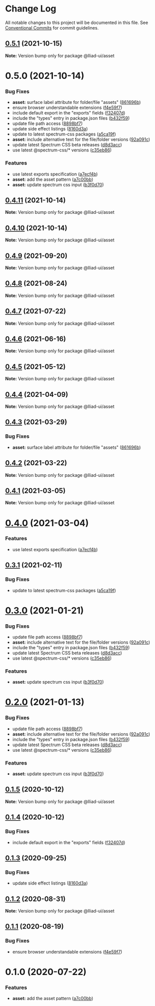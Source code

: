 # Change Log

All notable changes to this project will be documented in this file.
See [Conventional Commits](https://conventionalcommits.org) for commit guidelines.

## [0.5.1](https://github.com/adobe/spectrum-web-components/compare/@lliad-ui/asset@0.5.0...@lliad-ui/asset@0.5.1) (2021-10-15)

**Note:** Version bump only for package @lliad-ui/asset

# 0.5.0 (2021-10-14)

### Bug Fixes

-   **asset:** surface label attribute for folder/file "assets" ([861696b](https://github.com/adobe/spectrum-web-components/commit/861696b354639841753418cf1c27fc319e970b04))
-   ensure browser understandable extensions ([f4e59f7](https://github.com/adobe/spectrum-web-components/commit/f4e59f76f86369593810463c6406565e28ad97e9))
-   include default export in the "exports" fields ([f32407d](https://github.com/adobe/spectrum-web-components/commit/f32407d7bbfd18e72c35b6f27740549e79957858))
-   include the "types" entry in package.json files ([b432f59](https://github.com/adobe/spectrum-web-components/commit/b432f5982b3b79f80af12f6d0312cbe2285e608b))
-   update file path access ([8898bf7](https://github.com/adobe/spectrum-web-components/commit/8898bf707e6e28abb78c92a0a0858d459e65347b))
-   update side effect listings ([8160d3a](https://github.com/adobe/spectrum-web-components/commit/8160d3ab2c4f5ea11ac40897a5cf1fdaa357f4a8))
-   update to latest spectrum-css packages ([a5ca19f](https://github.com/adobe/spectrum-web-components/commit/a5ca19f67d5b3f0951667c4441d4d977bf1e0937))
-   **asset:** include alternative text for the file/folder versions ([92a091c](https://github.com/adobe/spectrum-web-components/commit/92a091c67b9f09eee820987c096f5dd1ce60df5b))
-   update latest Spectrum CSS beta releases ([d8d3acc](https://github.com/adobe/spectrum-web-components/commit/d8d3acc86de31e58219db6ba2a9d045b83cbe103))
-   use latest @spectrum-css/\* versions ([c35eb86](https://github.com/adobe/spectrum-web-components/commit/c35eb86defd89a0c36b5ea186f6d40f20851b5e5))

### Features

-   use latest exports specification ([a7ecf4b](https://github.com/adobe/spectrum-web-components/commit/a7ecf4b6da7996f36a8a89f62cc2384709497008))
-   **asset:** add the asset pattern ([a7c00bb](https://github.com/adobe/spectrum-web-components/commit/a7c00bbd591587a13b8d941885a19047e3d1cae7))
-   **asset:** update spectrum css input ([b3f0d70](https://github.com/adobe/spectrum-web-components/commit/b3f0d7045d1436ad0f8386faba09d185a7757df5))

## [0.4.11](https://github.com/adobe/spectrum-web-components/compare/@lliad-ui/asset@0.4.9...@lliad-ui/asset@0.4.11) (2021-10-14)

**Note:** Version bump only for package @lliad-ui/asset

## [0.4.10](https://github.com/adobe/spectrum-web-components/compare/@lliad-ui/asset@0.4.9...@lliad-ui/asset@0.4.10) (2021-10-14)

**Note:** Version bump only for package @lliad-ui/asset

## [0.4.9](https://github.com/adobe/spectrum-web-components/compare/@lliad-ui/asset@0.4.8...@lliad-ui/asset@0.4.9) (2021-09-20)

**Note:** Version bump only for package @lliad-ui/asset

## [0.4.8](https://github.com/adobe/spectrum-web-components/compare/@lliad-ui/asset@0.4.7...@lliad-ui/asset@0.4.8) (2021-08-24)

**Note:** Version bump only for package @lliad-ui/asset

## [0.4.7](https://github.com/adobe/spectrum-web-components/compare/@lliad-ui/asset@0.4.6...@lliad-ui/asset@0.4.7) (2021-07-22)

**Note:** Version bump only for package @lliad-ui/asset

## [0.4.6](https://github.com/adobe/spectrum-web-components/compare/@lliad-ui/asset@0.4.5...@lliad-ui/asset@0.4.6) (2021-06-16)

**Note:** Version bump only for package @lliad-ui/asset

## [0.4.5](https://github.com/adobe/spectrum-web-components/compare/@lliad-ui/asset@0.4.4...@lliad-ui/asset@0.4.5) (2021-05-12)

**Note:** Version bump only for package @lliad-ui/asset

## [0.4.4](https://github.com/adobe/spectrum-web-components/compare/@lliad-ui/asset@0.4.3...@lliad-ui/asset@0.4.4) (2021-04-09)

**Note:** Version bump only for package @lliad-ui/asset

## [0.4.3](https://github.com/adobe/spectrum-web-components/compare/@lliad-ui/asset@0.4.2...@lliad-ui/asset@0.4.3) (2021-03-29)

### Bug Fixes

-   **asset:** surface label attribute for folder/file "assets" ([861696b](https://github.com/adobe/spectrum-web-components/commit/861696b354639841753418cf1c27fc319e970b04))

## [0.4.2](https://github.com/adobe/spectrum-web-components/compare/@lliad-ui/asset@0.4.1...@lliad-ui/asset@0.4.2) (2021-03-22)

**Note:** Version bump only for package @lliad-ui/asset

## [0.4.1](https://github.com/adobe/spectrum-web-components/compare/@lliad-ui/asset@0.4.0...@lliad-ui/asset@0.4.1) (2021-03-05)

**Note:** Version bump only for package @lliad-ui/asset

# [0.4.0](https://github.com/adobe/spectrum-web-components/compare/@lliad-ui/asset@0.3.1...@lliad-ui/asset@0.4.0) (2021-03-04)

### Features

-   use latest exports specification ([a7ecf4b](https://github.com/adobe/spectrum-web-components/commit/a7ecf4b6da7996f36a8a89f62cc2384709497008))

## [0.3.1](https://github.com/adobe/spectrum-web-components/compare/@lliad-ui/asset@0.3.0...@lliad-ui/asset@0.3.1) (2021-02-11)

### Bug Fixes

-   update to latest spectrum-css packages ([a5ca19f](https://github.com/adobe/spectrum-web-components/commit/a5ca19f67d5b3f0951667c4441d4d977bf1e0937))

# [0.3.0](https://github.com/adobe/spectrum-web-components/compare/@lliad-ui/asset@0.1.5...@lliad-ui/asset@0.3.0) (2021-01-21)

### Bug Fixes

-   update file path access ([8898bf7](https://github.com/adobe/spectrum-web-components/commit/8898bf707e6e28abb78c92a0a0858d459e65347b))
-   **asset:** include alternative text for the file/folder versions ([92a091c](https://github.com/adobe/spectrum-web-components/commit/92a091c67b9f09eee820987c096f5dd1ce60df5b))
-   include the "types" entry in package.json files ([b432f59](https://github.com/adobe/spectrum-web-components/commit/b432f5982b3b79f80af12f6d0312cbe2285e608b))
-   update latest Spectrum CSS beta releases ([d8d3acc](https://github.com/adobe/spectrum-web-components/commit/d8d3acc86de31e58219db6ba2a9d045b83cbe103))
-   use latest @spectrum-css/\* versions ([c35eb86](https://github.com/adobe/spectrum-web-components/commit/c35eb86defd89a0c36b5ea186f6d40f20851b5e5))

### Features

-   **asset:** update spectrum css input ([b3f0d70](https://github.com/adobe/spectrum-web-components/commit/b3f0d7045d1436ad0f8386faba09d185a7757df5))

# [0.2.0](https://github.com/adobe/spectrum-web-components/compare/@lliad-ui/asset@0.1.5...@lliad-ui/asset@0.2.0) (2021-01-13)

### Bug Fixes

-   update file path access ([8898bf7](https://github.com/adobe/spectrum-web-components/commit/8898bf707e6e28abb78c92a0a0858d459e65347b))
-   **asset:** include alternative text for the file/folder versions ([92a091c](https://github.com/adobe/spectrum-web-components/commit/92a091c67b9f09eee820987c096f5dd1ce60df5b))
-   include the "types" entry in package.json files ([b432f59](https://github.com/adobe/spectrum-web-components/commit/b432f5982b3b79f80af12f6d0312cbe2285e608b))
-   update latest Spectrum CSS beta releases ([d8d3acc](https://github.com/adobe/spectrum-web-components/commit/d8d3acc86de31e58219db6ba2a9d045b83cbe103))
-   use latest @spectrum-css/\* versions ([c35eb86](https://github.com/adobe/spectrum-web-components/commit/c35eb86defd89a0c36b5ea186f6d40f20851b5e5))

### Features

-   **asset:** update spectrum css input ([b3f0d70](https://github.com/adobe/spectrum-web-components/commit/b3f0d7045d1436ad0f8386faba09d185a7757df5))

## [0.1.5](https://github.com/adobe/spectrum-web-components/compare/@lliad-ui/asset@0.1.4...@lliad-ui/asset@0.1.5) (2020-10-12)

**Note:** Version bump only for package @lliad-ui/asset

## [0.1.4](https://github.com/adobe/spectrum-web-components/compare/@lliad-ui/asset@0.1.3...@lliad-ui/asset@0.1.4) (2020-10-12)

### Bug Fixes

-   include default export in the "exports" fields ([f32407d](https://github.com/adobe/spectrum-web-components/commit/f32407d7bbfd18e72c35b6f27740549e79957858))

## [0.1.3](https://github.com/adobe/spectrum-web-components/compare/@lliad-ui/asset@0.1.2...@lliad-ui/asset@0.1.3) (2020-09-25)

### Bug Fixes

-   update side effect listings ([8160d3a](https://github.com/adobe/spectrum-web-components/commit/8160d3ab2c4f5ea11ac40897a5cf1fdaa357f4a8))

## [0.1.2](https://github.com/adobe/spectrum-web-components/compare/@lliad-ui/asset@0.1.1...@lliad-ui/asset@0.1.2) (2020-08-31)

**Note:** Version bump only for package @lliad-ui/asset

## [0.1.1](https://github.com/adobe/spectrum-web-components/compare/@lliad-ui/asset@0.1.0...@lliad-ui/asset@0.1.1) (2020-08-19)

### Bug Fixes

-   ensure browser understandable extensions ([f4e59f7](https://github.com/adobe/spectrum-web-components/commit/f4e59f76f86369593810463c6406565e28ad97e9))

# 0.1.0 (2020-07-22)

### Features

-   **asset:** add the asset pattern ([a7c00bb](https://github.com/adobe/spectrum-web-components/commit/a7c00bbd591587a13b8d941885a19047e3d1cae7))
